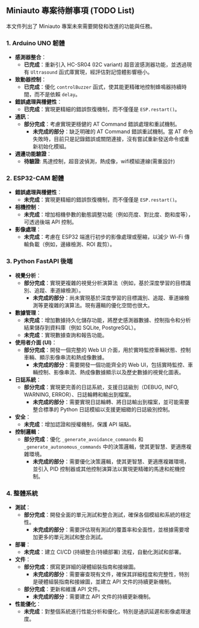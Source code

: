 ## Miniauto 專案待辦事項 (TODO List)

本文件列出了 Miniauto 專案未來需要開發和改進的功能與任務。

### 1. Arduino UNO 韌體

*   **感測器整合**：
    *   **已完成**：重新引入 HC-SR04 (I2C variant) 超音波感測器功能，並透過現有 `Ultrasound` 函式庫實現，經評估對記憶體影響極小。
*   **致動器控制**：
    *   **已完成**：優化 `controlBuzzer` 函式，使其能更精確地控制蜂鳴器持續時間，而不是依賴 `delay`。
*   **錯誤處理與穩健性**：
    *   **已完成**：實現更精細的錯誤恢復機制，而不僅僅是 `ESP.restart()`。
*   **通訊**：
    *   **部分完成**：考慮實現更穩健的 AT Command 錯誤處理和重試機制。
        *   **未完成的部分**：缺乏明確的 AT Command 錯誤重試機制。當 AT 命令失敗時，目前只是記錄錯誤或關閉連接，沒有嘗試重新發送命令或重新初始化模組。
*   **週邊功能驗證**：
    *   **待驗證**: 馬達控制，超音波偵測，熱成像，wifi模組連線(需重設計)

### 2. ESP32-CAM 韌體

*   **錯誤處理與穩健性**：
    *   **未完成**：實現更精細的錯誤恢復機制，而不僅僅是 `ESP.restart()`。
*   **相機控制**：
    *   **未完成**：增加相機參數的動態調整功能（例如亮度、對比度、飽和度等），可透過後端 API 控制。
*   **影像處理**：
    *   **未完成**：考慮在 ESP32 端進行初步的影像處理或壓縮，以減少 Wi-Fi 傳輸負載（例如，邊緣檢測、ROI 裁剪）。

### 3. Python FastAPI 後端

*   **視覺分析**：
    *   **部分完成**：實現更複雜的視覺分析演算法（例如，基於深度學習的目標識別、追蹤、車道線檢測）。
        *   **未完成的部分**：尚未實現基於深度學習的目標識別、追蹤、車道線檢測等更複雜的演算法。現有邏輯的優化空間也很大。
*   **數據管理**：
    *   **未完成**：增加數據持久化儲存功能，將歷史感測器數據、控制指令和分析結果儲存到資料庫（例如 SQLite, PostgreSQL）。
    *   **未完成**：實現數據查詢和報告功能。
*   **使用者介面 (UI)**：
    *   **部分完成**：開發一個完整的 Web UI 介面，用於實時監控車輛狀態、控制車輛、顯示影像串流和熱成像數據。
        *   **未完成的部分**：需要開發一個功能齊全的 Web UI，包括實時監控、車輛控制、影像串流、熱成像數據顯示以及歷史數據的視覺化圖表。
*   **日誌系統**：
    *   **部分完成**：實現更完善的日誌系統，支援日誌級別（DEBUG, INFO, WARNING, ERROR）、日誌輪轉和輸出到檔案。
        *   **未完成的部分**：需要實現日誌輪轉、將日誌輸出到檔案，並可能需要整合標準的 Python 日誌模組以支援更細緻的日誌級別控制。
*   **安全**：
    *   **未完成**：增加認證和授權機制，保護 API 端點。
*   **控制邏輯**：
    *   **部分完成**：優化 `_generate_avoidance_commands` 和 `_generate_autonomous_commands` 中的決策邏輯，使其更智慧、更適應複雜環境。
        *   **未完成的部分**：需要優化決策邏輯，使其更智慧、更適應複雜環境，並引入 PID 控制器或其他控制演算法以實現更精確的馬達和舵機控制。

### 4. 整體系統

*   **測試**：
    *   **部分完成**：開發全面的單元測試和整合測試，確保各個模組和系統的穩定性。
        *   **未完成的部分**：需要評估現有測試的覆蓋率和全面性，並根據需要增加更多的單元測試和整合測試。
*   **部署**：
    *   **未完成**：建立 CI/CD (持續整合/持續部署) 流程，自動化測試和部署。
*   **文件**：
    *   **部分完成**：撰寫更詳細的硬體組裝指南和接線圖。
        *   **未完成的部分**：需要審查現有文件，確保其詳細程度和完整性，特別是硬體組裝指南和接線圖，並建立 API 文件的持續更新機制。
    *   **部分完成**：更新和維護 API 文件。
        *   **未完成的部分**：需要建立 API 文件的持續更新機制。
*   **性能優化**：
    *   **未完成**：對整個系統進行性能分析和優化，特別是通訊延遲和影像處理速度。
